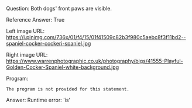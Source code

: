 Question: Both dogs' front paws are visible.

Reference Answer: True

Left image URL: https://i.pinimg.com/736x/01/f4/15/01f41509c82b3f980c5aebc8f3f11bd2--spaniel-cocker-cockeri-spaniel.jpg

Right image URL: https://www.warrenphotographic.co.uk/photography/bigs/41555-Playful-Golden-Cocker-Spaniel-white-background.jpg

Program:

```
The program is not provided for this statement.
```
Answer: Runtime error: 'is'

